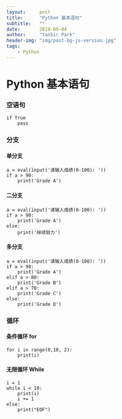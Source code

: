 ```yaml
---
layout:     post
title:      "Python 基本语句"
subtitle:   ""
date:       2018-09-04
author:     "YanSir Park"
header-img: "img/post-bg-js-version.jpg"
tags:
    - Python
---
```



# Python 基本语句

### 空语句

```
if True
	pass
```

### 分支

#### 单分支

```
a = eval(input('请输入成绩(0-100): '))
if a > 90:
    print('Grade A')
```

#### 二分支

```
a = eval(input('请输入成绩(0-100): '))
if a > 90:
    print('Grade A')
else:
    print('继续努力')
```


#### 多分支

```
a = eval(input('请输入成绩(0-100): '))
if a > 90:
    print('Grade A')
elif a > 80:
    print('Grade B')
elif a > 70:
    print('Grade C')
else:
    print('Grade D')
```



### 循环

#### 条件循环 for

```
for i in range(0,10, 2):
    print(i)
```

#### 无限循环 While

```
i = 1
while i < 10:
    print(i)
    i += 1
else:
	print("EOF")
```




